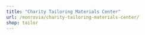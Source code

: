 ```yaml
---
title: "Charity Tailoring Materials Center"
url: /monrovia/charity-tailoring-materials-center/
shop: tailor
---
```

